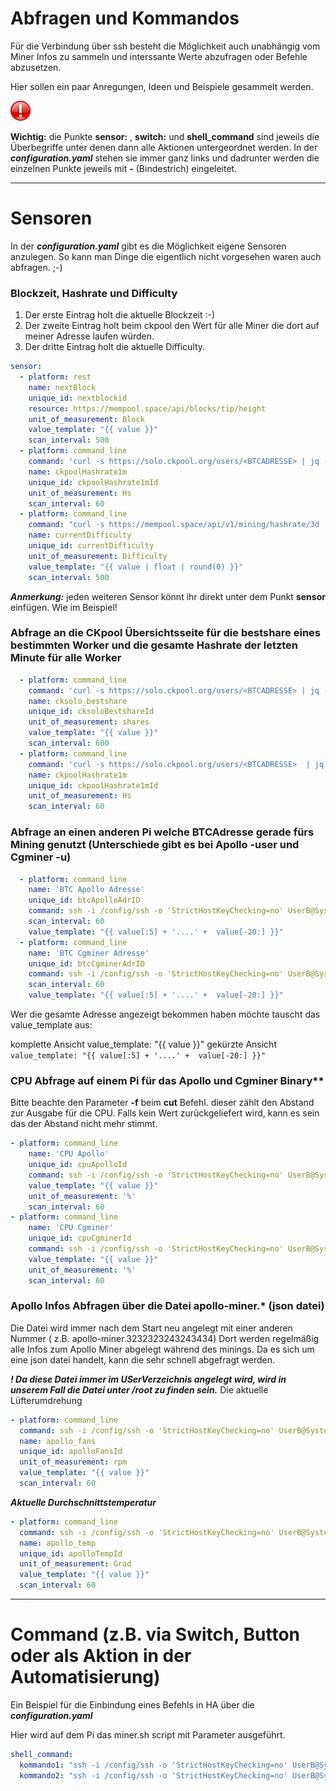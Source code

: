 
# Abfragen und Kommandos
Für die Verbindung über ssh besteht die Möglichkeit auch unabhängig vom Miner Infos zu sammeln und interssante Werte abzufragen oder Befehle abzusetzen.

Hier sollen ein paar Anregungen, Ideen und Beispiele gesammelt werden.

<img src="Images/important.png" width="32px" >

**Wichtig:** die Punkte **sensor:** , **switch:** und **shell_command** sind jeweils die Überbegriffe unter denen dann alle Aktionen untergeordnet werden. In der ***configuration.yaml*** stehen sie immer ganz links und dadrunter werden die einzelnen Punkte jeweils mit **-** (Bindestrich) eingeleitet.

---

# Sensoren
In der ***configuration.yaml*** gibt es die Möglichkeit eigene Sensoren anzulegen. So kann man Dinge die eigentlich nicht vorgesehen waren auch abfragen. ;-)

### Blockzeit, Hashrate und Difficulty ###

1. Der erste Eintrag holt die aktuelle Blockzeit :-)
2. Der zweite Eintrag holt beim ckpool den Wert für alle Miner die dort auf meiner Adresse laufen würden.
3. Der dritte Eintrag holt die aktuelle Difficulty.
```yaml
sensor:
  - platform: rest
    name: nextBlock
    unique_id: nextblockid
    resource: https://mempool.space/api/blocks/tip/height
    unit_of_measurement: Block
    value_template: "{{ value }}"
    scan_interval: 500
  - platform: command_line
    command: 'curl -s https://solo.ckpool.org/users/<BTCADRESSE> | jq -r ''.["hashrate1m"]'''
    name: ckpoolHashrate1m
    unique_id: ckpoolHashrate1mId
    unit_of_measurement: Hs
    scan_interval: 60
  - platform: command_line
    command: "curl -s https://mempool.space/api/v1/mining/hashrate/3d | jq -r '.[\"currentDifficulty\"]'"
    name: currentDifficulty
    unique_id: currentDifficulty
    unit_of_measurement: Difficulty
    value_template: "{{ value | float | round(0) }}"
    scan_interval: 500
```
***Anmerkung:*** jeden weiteren Sensor könnt ihr direkt unter dem Punkt **sensor** einfügen. Wie im Beispiel!


### Abfrage an die CKpool Übersichtsseite für die bestshare eines bestimmten Worker und die gesamte Hashrate der letzten Minute für alle Worker
```yaml
  - platform: command_line
    command: 'curl -s https://solo.ckpool.org/users/<BTCADRESSE> | jq -r ''.["worker"][0]["bestshare"]'''
    name: cksolo_bestshare
    unique_id: cksoloBestshareId
    unit_of_measurement: shares
    value_template: "{{ value }}"
    scan_interval: 600
  - platform: command_line
    command: 'curl -s https://solo.ckpool.org/users/<BTCADRESSE>  | jq -r ''.["hashrate1m"]'''
    name: ckpoolHashrate1m
    unique_id: ckpoolHashrate1mId
    unit_of_measurement: Hs
    scan_interval: 60
```

### Abfrage an einen anderen Pi welche BTCAdresse gerade fürs Mining genutzt (Unterschiede gibt es bei Apollo -user und Cgminer -u)
```yaml
  - platform: command_line
    name: 'BTC Apollo Adresse'
    unique_id: btcApolloAdrID
    command: ssh -i /config/ssh -o 'StrictHostKeyChecking=no' UserB@SystemB ps -ef | grep SCREEN | sed 's/^.*-user//g;s/-p.*$//g'
    scan_interval: 60
    value_template: "{{ value[:5] + '....' +  value[-20:] }}"
  - platform: command_line
    name: 'BTC Cgminer Adresse'
    unique_id: btcCgminerAdrID
    command: ssh -i /config/ssh -o 'StrictHostKeyChecking=no' UserB@SystemB ps -ef | grep SCREEN | sed 's/^.*-u//g;s/-p.*$//g'
    scan_interval: 60
    value_template: "{{ value[:5] + '....' +  value[-20:] }}"
```
Wer die gesamte Adresse angezeigt bekommen haben möchte tauscht das value_template aus:

komplette Ansicht value_template: "{{ value }}"
gekürzte Ansicht `value_template: "{{ value[:5] + '....' +  value[-20:] }}"`



### CPU Abfrage auf einem Pi für das Apollo und Cgminer Binary**
Bitte beachte den Parameter **-f** beim **cut** Befehl. dieser zählt den Abstand zur Ausgabe für die CPU. Falls kein Wert zurückgeliefert wird, kann es sein das der Abstand nicht mehr stimmt.

```yaml
- platform: command_line
    name: 'CPU Apollo'
    unique_id: cpuApolloId
    command: ssh -i /config/ssh -o 'StrictHostKeyChecking=no' UserB@SystemB top -bn 1 | grep apollo | cut -d' ' -f25
    value_template: "{{ value }}"
    unit_of_measurement: '%'
    scan_interval: 60
- platform: command_line
    name: 'CPU Cgminer'
    unique_id: cpuCgminerId
    command: ssh -i /config/ssh -o 'StrictHostKeyChecking=no' UserB@SystemB top -bn 1 | grep cgminer | cut -d' ' -f22
    value_template: "{{ value }}"
    unit_of_measurement: '%'
    scan_interval: 60
```

### Apollo Infos Abfragen über die Datei apollo-miner.* (json datei)
Die Datei wird immer nach dem Start neu angelegt mit einer anderen Nummer ( z.B. apollo-miner.3232323243243434)
Dort werden regelmäßig alle Infos zum Apollo Miner abgelegt während des minings.
Da es sich um eine json datei handelt, kann die sehr schnell abgefragt werden.

***! Da diese Datei immer im USerVerzeichnis angelegt wird, wird in unserem Fall die Datei unter /root zu finden sein.***
Die aktuelle Lüfterumdrehung
```yaml
- platform: command_line
  command: ssh -i /config/ssh -o 'StrictHostKeyChecking=no' UserB@SystemB "/bin/cat apollo-miner.*  | jq -cr '.[\"fans\"][\"0\"][\"rpm\"]' | jq -r '.[]' "
  name: apollo_fans
  unique_id: apolloFansId
  unit_of_measurement: rpm
  value_template: "{{ value }}"
  scan_interval: 60
```

***Aktuelle Durchschnittstemperatur***
```yaml
- platform: command_line
  command: ssh -i /config/ssh -o 'StrictHostKeyChecking=no' UserB@SystemB "/bin/cat apollo-miner.*  | jq -cr '.[\"temperature\"][\"avr\"]'' "
  name: apollo_temp
  unique_id: apolloTempId
  unit_of_measurement: Grad
  value_template: "{{ value }}"
  scan_interval: 60
```


---



# Command (z.B. via Switch, Button oder als Aktion in der Automatisierung)

Ein Beispiel für die Einbindung eines Befehls in HA über die ***configuration.yaml***

Hier wird auf dem Pi das miner.sh script mit Parameter ausgeführt.
```yaml
shell_command:
  kommando1: "ssh -i /config/ssh -o 'StrictHostKeyChecking=no' UserB@SystemB bash /home/miner.sh Miner01"
  kommando2: "ssh -i /config/ssh -o 'StrictHostKeyChecking=no' UserB@SystemB bash /home/miner.sh stop"
```
